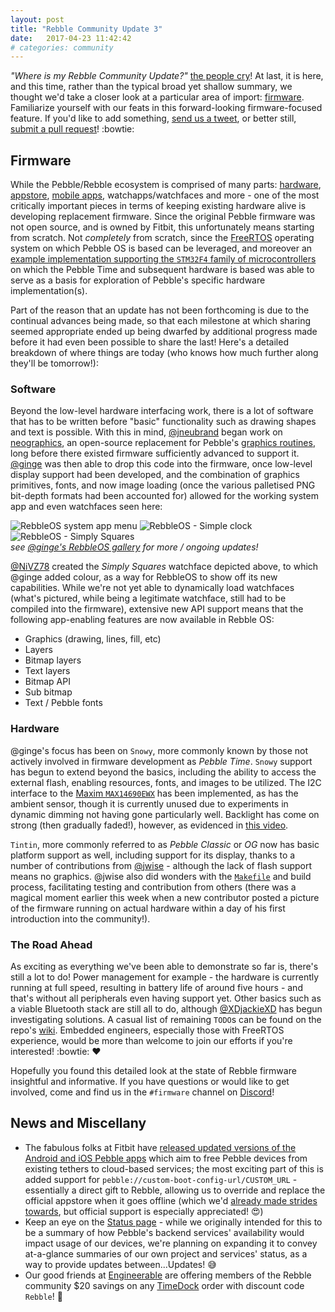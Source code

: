 ```yaml
---
layout: post
title: "Rebble Community Update 3"
date:   2017-04-23 11:42:42
# categories: community
---
```


*"Where is my Rebble Community Update?"* [the people cry](https://www.reddit.com/r/pebble/comments/66w4h0/rebble_update/)!  At last, it is here, and this time, rather than the typical broad yet shallow summary, we thought we'd take a closer look at a particular area of import: [firmware](http://rebble.io/projects/#firmware).  Familiarize yourself with our feats in this forward-looking firmware-focused feature.  If you'd like to add something, [send us a tweet](https://twitter.com/pebble_dev), or better still, [submit a pull request](https://github.com/pebble-dev/pebble-dev.github.io/pulls)! :bowtie:  

## Firmware

While the Pebble/Rebble ecosystem is comprised of many parts: [hardware](http://aion.watch/), [appstore](http://store.rebble.io/), [mobile apps](https://github.com/pebble-dev/android-store-app), watchapps/watchfaces and more - one of the most critically important pieces in terms of keeping existing hardware alive is developing replacement firmware.  Since the original Pebble firmware was not open source, and is owned by Fitbit, this unfortunately means starting from scratch.  Not *completely* from scratch, since the [FreeRTOS](http://www.freertos.org/) operating system on which Pebble OS is based can be leveraged, and moreover an [example implementation supporting the `STM32F4` family of microcontrollers](https://github.com/wangyeee/STM32F4-FreeRTOS) on which the Pebble Time and subsequent hardware is based was able to serve as a basis for exploration of Pebble's specific hardware implementation(s).  

Part of the reason that an update has not been forthcoming is due to the continual advances being made, so that each milestone at which sharing seemed appropriate ended up being dwarfed by additional progress made before it had even been possible to share the last!  Here's a detailed breakdown of where things are today (who knows how much further along they'll be tomorrow!):  

### Software

Beyond the low-level hardware interfacing work, there is a lot of software that has to be written before "basic" functionality such as drawing shapes and text is possible.  With this in mind, [@jneubrand](https://github.com/jneubrand) began work on [neographics](https://github.com/pebble-dev/neographics), an open-source replacement for Pebble's [graphics routines](https://developer.pebble.com/docs/c/Graphics/), long before there existed firmware sufficiently advanced to support it.  [@ginge](https://github.com/ginge) was then able to drop this code into the firmware, once low-level display support had been developed, and the combination of graphics primitives, fonts, and now image loading (once the various palletised PNG bit-depth formats had been accounted for) allowed for the working system app and even watchfaces seen here:  

<div class="image-gallery">
	<img src="https://i.imgur.com/Yk2Ug2z.png" alt="RebbleOS system app menu">
	<img src="https://i.imgur.com/Eowb3qB.png" alt="RebbleOS - Simple clock">
	<img src="https://i.imgur.com/OCFTsh5.png" alt="RebbleOS - Simply Squares">
	<br>
	<em>see <a href="https://imgur.com/a/idc75">@ginge's RebbleOS gallery</a> for more / ongoing updates!</em>
</div>  

[@NiVZ78](https://github.com/NiVZ78) created the *Simply Squares* watchface depicted above, to which @ginge added colour, as a way for RebbleOS to show off its new capabilities.  While we're not yet able to dynamically load watchfaces (what's pictured, while being a legitimate watchface, still had to be compiled into the firmware), extensive new API support means that the following app-enabling features are now available in Rebble OS:  

* Graphics (drawing, lines, fill, etc)
* Layers
* Bitmap layers
* Text layers
* Bitmap API
* Sub bitmap
* Text / Pebble fonts

### Hardware

@ginge's focus has been on `Snowy`, more commonly known by those not actively involved in firmware development as *Pebble Time*.  `Snowy` support has begun to extend beyond the basics, including the ability to access the external flash, enabling resources, fonts, and images to be utilized.  The I2C interface to the [Maxim `MAX14690EWX`](https://github.com/pebble-dev/datasheets) has been implemented, as has the ambient sensor, though it is currently unused due to experiments in dynamic dimming not having gone particularly well.  Backlight has come on strong (then gradually faded!), however, as evidenced in [this video](https://www.youtube.com/watch?v=nL7yJtKUJLk).  

`Tintin`, more commonly referred to as *Pebble Classic* or *OG* now has basic platform support as well, including support for its display, thanks to a number of contributions from [@jwise](https://github.com/jwise) - although the lack of flash support means no graphics.  @jwise also did wonders with the [`Makefile`](https://github.com/ginge/FreeRTOS-Pebble/blame/master/Makefile) and build process, facilitating testing and contribution from others (there was a magical moment earlier this week when a new contributor posted a picture of the firmware running on actual hardware within a day of his first introduction into the community!).  

### The Road Ahead

As exciting as everything we've been able to demonstrate so far is, there's still a lot to do!  Power management for example - the hardware is currently running at full speed, resulting in battery life of around five hours - and that's without all peripherals even having support yet.  Other basics such as a viable Bluetooth stack are still all to do, although [@XDjackieXD](https://github.com/XDjackieXD) has begun investigating solutions.  A casual list of remaining `TODO`s can be found on the repo's [wiki](https://github.com/ginge/FreeRTOS-Pebble/wiki).  Embedded engineers, especially those with FreeRTOS experience, would be more than welcome to join our efforts if you're interested! :bowtie: :heart:

Hopefully you found this detailed look at the state of Rebble firmware insightful and informative.  If you have questions or would like to get involved, come and find us in the `#firmware` channel on  [Discord](http://discord.gg/aRUAYFN)!  

## News and Miscellany

* The fabulous folks at Fitbit have [released updated versions of the Android and iOS Pebble apps](https://developer.pebble.com/blog/2017/04/04/transitisoning-update/#new-options-for-community-developers) which aim to free Pebble devices from existing tethers to cloud-based services; the most exciting part of this is added support for `pebble://custom-boot-config-url/CUSTOM_URL` - essentially a direct gift to Rebble, allowing us to override and replace the official appstore when it goes offline (which we'd [already made strides towards](https://github.com/pebble-dev/wiki/wiki/Appstore), but official support is especially appreciated! :heart_eyes:)
* Keep an eye on the [Status page](https://rebble.io/status/) - while we originally intended for this to be a summary of how Pebble's backend services' availability would impact usage of our devices, we're planning on expanding it to convey at-a-glance summaries of our own project and services' status, as a way to provide updates between...Updates! :sweat_smile:
* Our good friends at [Engineerable](https://twitter.com/engineerable) are offering members of the Rebble community $20 savings on any [TimeDock](https://www.thatthingyoulove.com/products/timedock-charging-dock-for-pebble-time-and-pebble-time-steel) order with discount code `Rebble`! :gift_heart:
